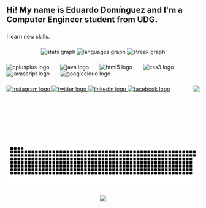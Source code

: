 <h2 align="left">Hi! My name is Eduardo Domínguez and I'm a Computer Engineer student from UDG.</h2>

###

<p align="left">I learn new skills.</p>

###

<div align="center">
  <img src="https://github-readme-stats.vercel.app/api?username=eduardotec05&hide_title=false&hide_rank=false&show_icons=true&include_all_commits=true&count_private=true&disable_animations=false&theme=dracula&locale=en&hide_border=false" height="150" alt="stats graph"  />
  <img src="https://github-readme-stats.vercel.app/api/top-langs?username=eduardotec05&locale=en&hide_title=false&layout=compact&card_width=320&langs_count=5&theme=dracula&hide_border=false" height="150" alt="languages graph"  />
  <img src="https://streak-stats.demolab.com?user=eduardotec05&locale=en&mode=weekly&theme=dracula&hide_border=false&border_radius=5" height="150" alt="streak graph"  />
</div>

###

<div align="left">
  <img src="https://cdn.jsdelivr.net/gh/devicons/devicon/icons/cplusplus/cplusplus-original.svg" height="40" alt="cplusplus logo"  />
  <img width="20" />
  <img src="https://cdn.jsdelivr.net/gh/devicons/devicon/icons/java/java-original.svg" height="40" alt="java logo"  />
  <img width="20" />
  <img src="https://cdn.jsdelivr.net/gh/devicons/devicon/icons/html5/html5-original.svg" height="40" alt="html5 logo"  />
  <img width="20" />
  <img src="https://cdn.jsdelivr.net/gh/devicons/devicon/icons/css3/css3-original.svg" height="40" alt="css3 logo"  />
  <img width="20" />
  <img src="https://cdn.jsdelivr.net/gh/devicons/devicon/icons/javascript/javascript-original.svg" height="40" alt="javascript logo"  />
  <img width="20" />
  <img src="https://cdn.jsdelivr.net/gh/devicons/devicon/icons/googlecloud/googlecloud-original.svg" height="40" alt="googlecloud logo"  />
</div>

###

<img align="right" height="150" src="https://media2.giphy.com/media/v1.Y2lkPTc5MGI3NjExdXp6cXlnMG9veDhxbzF2eTBpenIxaXR1d3l3emp4MHRhb3FkYXhyeiZlcD12MV9pbnRlcm5hbF9naWZfYnlfaWQmY3Q9Zw/iIqmM5tTjmpOB9mpbn/giphy.gif"  />

###

<div align="left">
  <a href="https://www.instagram.com/eduardotec05/" target="_blank">
    <img src="https://raw.githubusercontent.com/maurodesouza/profile-readme-generator/master/src/assets/icons/social/instagram/default.svg" width="63" height="33" alt="instagram logo"  />
  </a>
  <a href="https://x.com/eduardotec05" target="_blank">
    <img src="https://raw.githubusercontent.com/maurodesouza/profile-readme-generator/master/src/assets/icons/social/twitter/default.svg" width="63" height="33" alt="twitter logo"  />
  </a>
  <a href="https://www.linkedin.com/in/eduardo-dom%C3%ADnguez-padilla/" target="_blank">
    <img src="https://raw.githubusercontent.com/maurodesouza/profile-readme-generator/master/src/assets/icons/social/linkedin/default.svg" width="63" height="33" alt="linkedin logo"  />
  </a>
  <a href="https://www.facebook.com/eduardotec05" target="_blank">
    <img src="https://raw.githubusercontent.com/maurodesouza/profile-readme-generator/master/src/assets/icons/social/facebook/default.svg" width="63" height="33" alt="facebook logo"  />
  </a>
</div>

###

<br clear="both">

<img src="https://raw.githubusercontent.com/eduardotec05/eduardotec05/output/snake.svg" alt="Snake animation" />

###

<div align="center">
  <img src="https://profile-counter.glitch.me/eduardotec05/count.svg?"  />
</div>

###

